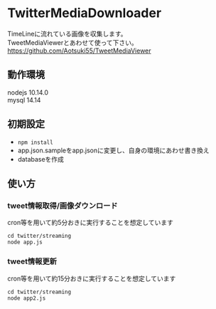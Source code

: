 # TwitterMediaDownloader
TimeLineに流れている画像を収集します。  
TweetMediaViewerとあわせて使って下さい。  
https://github.com/Aotsuki55/TweetMediaViewer

## 動作環境
nodejs 10.14.0  
mysql 14.14

## 初期設定

* `npm install`  
* app.json.sampleをapp.jsonに変更し、自身の環境にあわせ書き換え   
* databaseを作成

## 使い方
### tweet情報取得/画像ダウンロード
cron等を用いて約5分おきに実行することを想定しています  
```
cd twitter/streaming
node app.js
```

### tweet情報更新
cron等を用いて約15分おきに実行することを想定しています  
```
cd twitter/streaming
node app2.js
```

